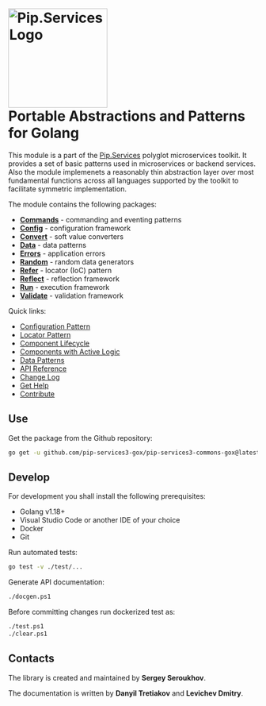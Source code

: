 # <img src="https://uploads-ssl.webflow.com/5ea5d3315186cf5ec60c3ee4/5edf1c94ce4c859f2b188094_logo.svg" alt="Pip.Services Logo" width="200"> <br/> Portable Abstractions and Patterns for Golang

This module is a part of the [Pip.Services](http://pip.services.org) polyglot microservices toolkit.
It provides a set of basic patterns used in microservices or backend services.
Also the module implemenets a reasonably thin abstraction layer over most fundamental functions across
all languages supported by the toolkit to facilitate symmetric implementation.

The module contains the following packages:

- [**Commands**](https://godoc.org/github.com/pip-services3-gox/pip-services3-commons-gox/commands) - commanding and eventing patterns
- [**Config**](https://godoc.org/github.com/pip-services3-gox/pip-services3-commons-gox/config) - configuration framework
- [**Convert**](https://godoc.org/github.com/pip-services3-gox/pip-services3-commons-gox/convert) - soft value converters
- [**Data**](https://godoc.org/github.com/pip-services3-gox/pip-services3-commons-gox/data) - data patterns
- [**Errors**](https://godoc.org/github.com/pip-services3-gox/pip-services3-commons-gox/errors) - application errors
- [**Random**](https://godoc.org/github.com/pip-services3-gox/pip-services3-commons-gox/random) - random data generators
- [**Refer**](https://godoc.org/github.com/pip-services3-gox/pip-services3-commons-gox/refer) - locator (IoC) pattern
- [**Reflect**](https://godoc.org/github.com/pip-services3-gox/pip-services3-commons-gox/reflect) - reflection framework
- [**Run**](https://godoc.org/github.com/pip-services3-gox/pip-services3-commons-gox/run) - execution framework
- [**Validate**](https://godoc.org/github.com/pip-services3-gox/pip-services3-commons-gox/validate) - validation framework

<a name="links"></a> Quick links:

* [Configuration Pattern](https://www.pipservices.org/recipies/configuration) 
* [Locator Pattern](https://www.pipservices.org/recipies/references)
* [Component Lifecycle](https://www.pipservices.org/recipies/component-lifecycle)
* [Components with Active Logic](https://www.pipservices.org/recipies/active-logic)
* [Data Patterns](https://www.pipservices.org/recipies/memory-persistence)
* [API Reference](https://godoc.org/github.com/pip-services3-gox/pip-services3-commons-gox)
* [Change Log](CHANGELOG.md)
* [Get Help](https://www.pipservices.org/community/help)
* [Contribute](https://www.pipservices.org/community/contribute)


## Use

Get the package from the Github repository:
```bash
go get -u github.com/pip-services3-gox/pip-services3-commons-gox@latest
```

## Develop

For development you shall install the following prerequisites:
* Golang v1.18+
* Visual Studio Code or another IDE of your choice
* Docker
* Git

Run automated tests:
```bash
go test -v ./test/...
```

Generate API documentation:
```bash
./docgen.ps1
```

Before committing changes run dockerized test as:
```bash
./test.ps1
./clear.ps1
```

## Contacts

The library is created and maintained by **Sergey Seroukhov**.

The documentation is written by **Danyil Tretiakov** and **Levichev Dmitry**.
